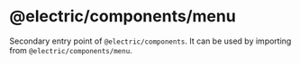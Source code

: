 # @electric/components/menu

Secondary entry point of `@electric/components`. It can be used by importing from `@electric/components/menu`.
